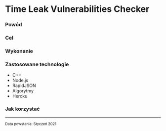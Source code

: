 <html>
<body>
<h1 class="title">Time Leak Vulnerabilities Checker</h1>
<h3 class="why">Powód</h3>
<p class="why"></p>
<h3 class="what">Cel</h3>
<p class="what"></p>
<h3 class="how">Wykonanie</h3>
<p class="how"></p>
<h3 class="technologies">Zastosowane technologie</h3>
<ul class="technologies">
  <li class="technologies" hover="C++">C++</li>
  <li class="technologies" hover="Node.js">Node.js</li>
  <li class="technologies" hover="RapidJSON">RapidJSON</li>
  <li class="technologies" hover="Alogirytmy">Algorytmy</li>
  <li class="technologies" hover="Heroku">Heroku</li> 
</ul>
<h3 class="usage">Jak korzystać</h3>
  <p class="usage"></p>
<hr>
<small class="created">Data powstania: Styczeń 2021</small>
</body>
</html>
